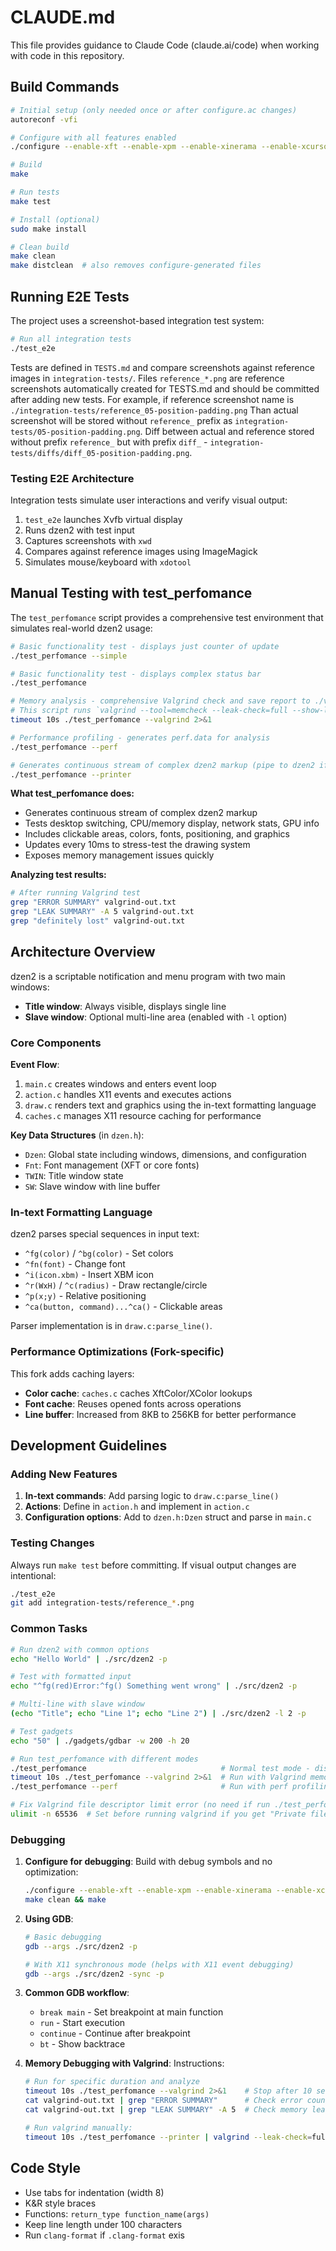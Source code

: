 # CLAUDE.md

This file provides guidance to Claude Code (claude.ai/code) when working with code in this repository.

## Build Commands

```bash
# Initial setup (only needed once or after configure.ac changes)
autoreconf -vfi

# Configure with all features enabled
./configure --enable-xft --enable-xpm --enable-xinerama --enable-xcursor

# Build
make

# Run tests
make test

# Install (optional)
sudo make install

# Clean build
make clean
make distclean  # also removes configure-generated files
```

## Running E2E Tests

The project uses a screenshot-based integration test system:

```bash
# Run all integration tests
./test_e2e
```

Tests are defined in `TESTS.md` and compare screenshots against reference images in `integration-tests/`.
Files `reference_*.png` are reference screenshots automatically created for TESTS.md and should be committed after adding new tests.
For example, if reference screenshot name is `./integration-tests/reference_05-position-padding.png`
Than actual screenshot will be stored without `reference_` prefix as `integration-tests/05-position-padding.png`.
Diff between actual and reference stored without prefix `reference_` but with prefix `diff_` - `integration-tests/diffs/diff_05-position-padding.png`.

### Testing E2E Architecture

Integration tests simulate user interactions and verify visual output:
1. `test_e2e` launches Xvfb virtual display
2. Runs dzen2 with test input
3. Captures screenshots with `xwd`
4. Compares against reference images using ImageMagick
5. Simulates mouse/keyboard with `xdotool`

## Manual Testing with test_perfomance

The `test_perfomance` script provides a comprehensive test environment that simulates real-world dzen2 usage:

```bash
# Basic functionality test - displays just counter of update
./test_perfomance --simple

# Basic functionality test - displays complex status bar
./test_perfomance

# Memory analysis - comprehensive Valgrind check and save report to ./valgrind-out.txt
# This script runs `valgrind --tool=memcheck --leak-check=full --show-leak-kinds=all --track-origins=yes --verbose --log-file=valgrind-out.txt`
timeout 10s ./test_perfomance --valgrind 2>&1

# Performance profiling - generates perf.data for analysis
./test_perfomance --perf

# Generates continuous stream of complex dzen2 markup (pipe to dzen2 if you need to run it manually)
./test_perfomance --printer
```

**What test_perfomance does:**
- Generates continuous stream of complex dzen2 markup
- Tests desktop switching, CPU/memory display, network stats, GPU info
- Includes clickable areas, colors, fonts, positioning, and graphics
- Updates every 10ms to stress-test the drawing system
- Exposes memory management issues quickly

**Analyzing test results:**
```bash
# After running Valgrind test
grep "ERROR SUMMARY" valgrind-out.txt
grep "LEAK SUMMARY" -A 5 valgrind-out.txt
grep "definitely lost" valgrind-out.txt
```

## Architecture Overview

dzen2 is a scriptable notification and menu program with two main windows:
- **Title window**: Always visible, displays single line
- **Slave window**: Optional multi-line area (enabled with `-l` option)

### Core Components

**Event Flow**: 
1. `main.c` creates windows and enters event loop
2. `action.c` handles X11 events and executes actions
3. `draw.c` renders text and graphics using the in-text formatting language
4. `caches.c` manages X11 resource caching for performance

**Key Data Structures** (in `dzen.h`):
- `Dzen`: Global state including windows, dimensions, and configuration
- `Fnt`: Font management (XFT or core fonts)
- `TWIN`: Title window state
- `SW`: Slave window with line buffer

### In-text Formatting Language

dzen2 parses special sequences in input text:
- `^fg(color)` / `^bg(color)` - Set colors
- `^fn(font)` - Change font
- `^i(icon.xbm)` - Insert XBM icon
- `^r(WxH)` / `^c(radius)` - Draw rectangle/circle
- `^p(x;y)` - Relative positioning
- `^ca(button, command)...^ca()` - Clickable areas

Parser implementation is in `draw.c:parse_line()`.

### Performance Optimizations (Fork-specific)

This fork adds caching layers:
- **Color cache**: `caches.c` caches XftColor/XColor lookups
- **Font cache**: Reuses opened fonts across operations
- **Line buffer**: Increased from 8KB to 256KB for better performance

## Development Guidelines

### Adding New Features

1. **In-text commands**: Add parsing logic to `draw.c:parse_line()`
2. **Actions**: Define in `action.h` and implement in `action.c`
3. **Configuration options**: Add to `dzen.h:Dzen` struct and parse in `main.c`

### Testing Changes

Always run `make test` before committing. If visual output changes are intentional:
```bash
./test_e2e
git add integration-tests/reference_*.png
```

### Common Tasks

```bash
# Run dzen2 with common options
echo "Hello World" | ./src/dzen2 -p

# Test with formatted input
echo "^fg(red)Error:^fg() Something went wrong" | ./src/dzen2 -p

# Multi-line with slave window
(echo "Title"; echo "Line 1"; echo "Line 2") | ./src/dzen2 -l 2 -p

# Test gadgets
echo "50" | ./gadgets/gdbar -w 200 -h 20

# Run test_perfomance with different modes
./test_perfomance                              # Normal test mode - displays complex dzen2 bar with live updates
timeout 10s ./test_perfomance --valgrind 2>&1  # Run with Valgrind memory checking - logs to valgrind-out.txt
./test_perfomance --perf                       # Run with perf profiling - creates perf.data for analysis

# Fix Valgrind file descriptor limit error (no need if run ./test_perfomance)
ulimit -n 65536  # Set before running valgrind if you get "Private file creation failed" error
```

### Debugging

1. **Configure for debugging**: Build with debug symbols and no optimization:
   ```bash
   ./configure --enable-xft --enable-xpm --enable-xinerama --enable-xcursor CFLAGS="-g -O0"
   make clean && make
   ```

2. **Using GDB**:
   ```bash
   # Basic debugging
   gdb --args ./src/dzen2 -p
   
   # With X11 synchronous mode (helps with X11 event debugging)
   gdb --args ./src/dzen2 -sync -p
   ```

3. **Common GDB workflow**:
   - `break main` - Set breakpoint at main function
   - `run` - Start execution
   - `continue` - Continue after breakpoint
   - `bt` - Show backtrace

4. **Memory Debugging with Valgrind**:
   Instructions:

   ```bash
   # Run for specific duration and analyze
   timeout 10s ./test_perfomance --valgrind 2>&1    # Stop after 10 seconds
   cat valgrind-out.txt | grep "ERROR SUMMARY"      # Check error count
   cat valgrind-out.txt | grep "LEAK SUMMARY" -A 5  # Check memory leaks
   
   # Run valgrind manually:
   timeout 10s ./test_perfomance --printer | valgrind --leak-check=full --track-origins=yes ./src/dzen2 -p
   ```

## Code Style

- Use tabs for indentation (width 8)
- K&R style braces
- Functions: `return_type function_name(args)`
- Keep line length under 100 characters
- Run `clang-format` if `.clang-format` exis
